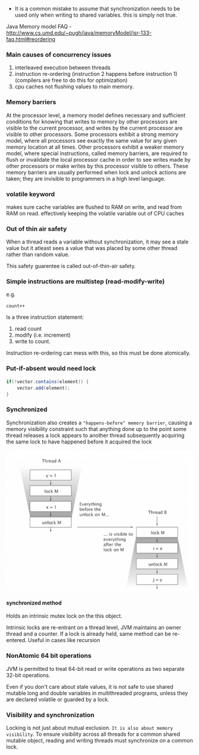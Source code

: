

* It is a common mistake to assume that synchronization needs to be used only when writing to shared variables. this is simply not true.

Java Memory model FAQ - http://www.cs.umd.edu/~pugh/java/memoryModel/jsr-133-faq.html#reordering

### Main causes of concurrency issues

1. interleaved execution between threads
2. instruction re-ordering (instruction 2 happens before instruction 1) (compilers are free to do this for optimization)
3. cpu caches not flushing values to main memory.


### Memory barriers

At the processor level, a memory model defines necessary and sufficient conditions for knowing that writes to memory by other processors are visible to the current processor, and writes by the current processor are visible to other processors. Some processors exhibit a strong memory model, where all processors see exactly the same value for any given memory location at all times. Other processors exhibit a weaker memory model, where special instructions, called memory barriers, are required to flush or invalidate the local processor cache in order to see writes made by other processors or make writes by this processor visible to others. These memory barriers are usually performed when lock and unlock actions are taken; they are invisible to programmers in a high level language.


### volatile keyword

makes sure cache variables are flushed to RAM on write,
and read from RAM on read. effectively keeping the volatile variable out of CPU caches


### Out of thin air safety

When a thread reads a variable without synchronization, it may see a stale value but it atleast sees a value
that was placed by some other thread rather than random value.

This safety guarentee is called out-of-thin-air safety.

### Simple instructions are multistep (read-modify-write)

e.g.
```
count++
```
Is a three instruction statement:
1. read count
2. modify (i.e. increment)
3. write to count.

Instruction re-ordering can mess with this, so this must be done atomically.

### Put-if-absent would need lock

```java
if(!vector.contains(element)) {
    vector.add(element);
}
```


### Synchronized

Synchronization also creates a `"happens-before" memory barrier`, causing a memory visibility constraint such that anything done up to the point some thread releases a lock appears to another thread subsequently acquiring the same lock to have happened before it acquired the lock

![Synchronization](images/synchronization.png)

#### synchronized method

Holds an intrinsic mutex lock on the this object.

Intrinsic locks are re-entrant on a thread level, JVM maintains an owner thread and a counter. If a lock is already held, same method can be re-entered. Useful in cases like recursion


### NonAtomic 64 bit operations

JVM is permitted to treat 64-bit read or write operations as
two separate 32-bit operations.

Even if you don't care about stale values,
it is not safe to use shared mutable long and double variables in multithreaded programs,
unless they are declared volatile or guarded by a lock.

### Visibility and synchronization

Locking is not just about mutual exclusion. `It is also about memory visibility`.
To ensure visibility across all threads for a common shared mutable object, reading and writing threads must synchronize on a common lock.

